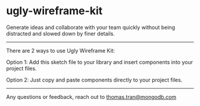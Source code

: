 # ugly-wireframe-kit

Generate ideas and collaborate with your team quickly without being distracted and slowed down by finer details.

------------------------------------------------------------

There are 2 ways to use Ugly Wireframe Kit:

Option 1:
Add this sketch file to your library and insert components into your project files.

Option 2:
Just copy and paste components directly to your project files.

------------------------------------------------------------

Any questions or feedback, reach out to thomas.tran@mongodb.com
